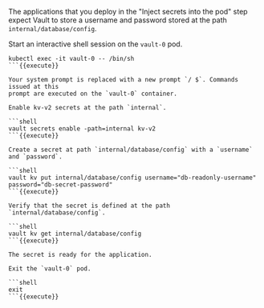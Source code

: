 The applications that you deploy in the "Inject secrets into the pod" step
expect Vault to store a username and password stored at the path
`internal/database/config`.

Start an interactive shell session on the `vault-0` pod.

```shell
kubectl exec -it vault-0 -- /bin/sh
```{{execute}}

Your system prompt is replaced with a new prompt `/ $`. Commands issued at this
prompt are executed on the `vault-0` container.

Enable kv-v2 secrets at the path `internal`.

```shell
vault secrets enable -path=internal kv-v2
```{{execute}}

Create a secret at path `internal/database/config` with a `username` and `password`.

```shell
vault kv put internal/database/config username="db-readonly-username" password="db-secret-password"
```{{execute}}

Verify that the secret is defined at the path `internal/database/config`.

```shell
vault kv get internal/database/config
```{{execute}}

The secret is ready for the application.

Exit the `vault-0` pod.

```shell
exit
```{{execute}}